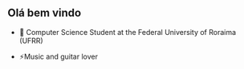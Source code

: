 

## Olá bem vindo

- 🔭 Computer Science Student at the Federal University of Roraima (UFRR)

- ⚡Music and guitar lover


 
